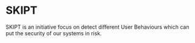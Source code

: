 # SKIPT
SKIPT is an initiative focus on detect different User Behaviours which can put the security of our systems in risk.

